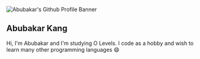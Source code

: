 ![Abubakar's Github Profile Banner](https://i.pilo.ovh/images/LITZK.png)

## Abubakar Kang

Hi, I'm Abubakar and I'm studying O Levels. I code as a hobby and wish to learn many other programming languages 😄
